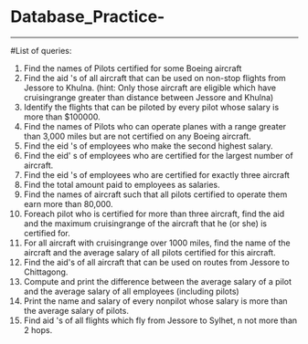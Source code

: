 # Database_Practice-
--------------------
#List of queries: 
1) Find the names of Pilots certified for some Boeing aircraft 
2) Find the aid 's of all aircraft that can be used on non-stop flights from Jessore to Khulna. 
(hint: Only those aircraft are eligible which have cruisingrange greater than distance 
between Jessore and Khulna) 
3) Identify the flights that can be piloted by every pilot whose salary is more than $100000. 
4) Find the names of Pilots who can operate planes with a range greater than 3,000 miles 
but are not certified on any Boeing aircraft. 
5) Find the eid 's of employees who make the second highest salary. 
6) Find the eid' s of employees who are certified for the largest number of aircraft. 
7) Find the eid 's of employees who are certified for exactly three aircraft 
8) Find the total amount paid to employees as salaries. 
9) Find the names of aircraft such that all pilots certified to operate them earn more than 
80,000. 
10)  Foreach pilot who is certified for more than three aircraft, find the aid and the maximum 
cruisingrange of the aircraft that he (or she) is certified for. 
11)  For all aircraft with cruisingrange over 1000 miles, find the name of the aircraft and the 
average salary of all pilots certified for this aircraft. 
12)  Find the aid's of all aircraft that can be used on routes from Jessore to Chittagong. 
13)  Compute and print the difference between the average salary of a pilot and the average 
salary of all employees (including pilots) 
14)  Print the name and salary of every nonpilot whose salary is more than the average 
salary of pilots. 
15)  Find aid 's of all flights which fly from Jessore to Sylhet, n not more than 2 hops. 
